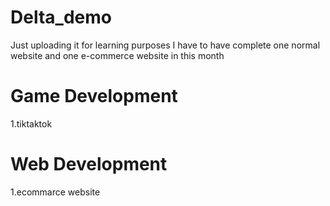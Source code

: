 # Delta_demo
Just uploading it for learning purposes 
I have to have complete one normal website and one e-commerce website in this month


# Game Development
 1.tiktaktok

# Web Development 
 1.ecommarce website
